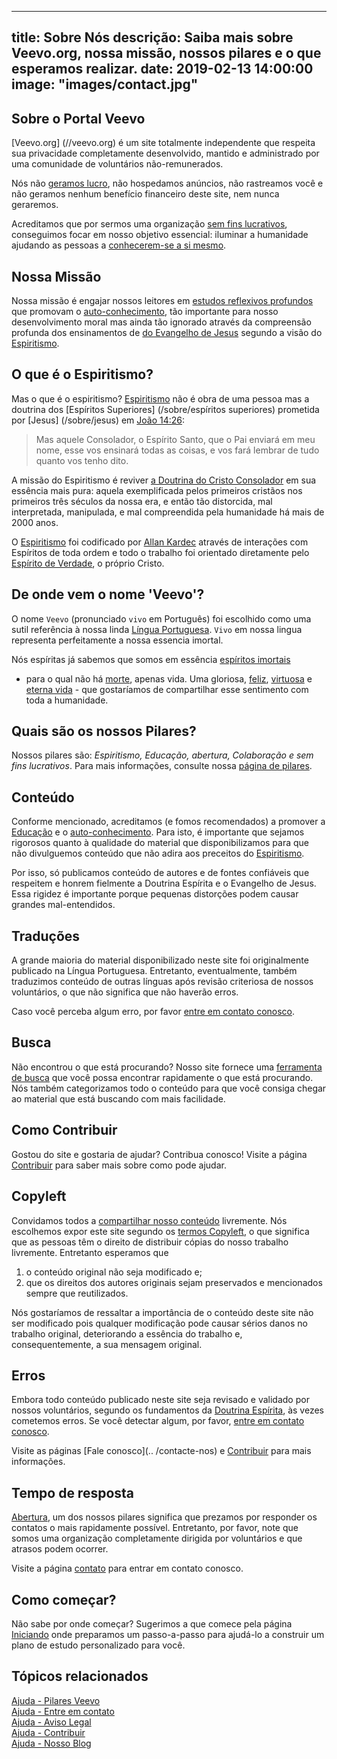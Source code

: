 

---
title: Sobre Nós
descrição: Saiba mais sobre Veevo.org, nossa missão, nossos pilares e o que esperamos realizar.
date: 2019-02-13 14:00:00
image: "images/contact.jpg"
---

## Sobre o Portal Veevo
[Veevo.org] (//veevo.org) é um site totalmente independente que respeita sua
privacidade completamente desenvolvido, mantido e administrado por uma
comunidade de voluntários não-remunerados. 

Nós não [geramos lucro](/ajuda/pilares/#no-lucro), não hospedamos anúncios, não
rastreamos você e não geramos nenhum benefício financeiro deste site, nem nunca
geraremos.

Acreditamos que por sermos uma organização [sem fins
lucrativos](/ajuda/pilares/#sem-fins-lucrativos), conseguimos focar em nosso
objetivo essencial: iluminar a humanidade ajudando as pessoas a 
[conhecerem-se a si mesmo](/sobre/know-self).

## Nossa Missão
Nossa missão é engajar nossos leitores em [estudos reflexivos
profundos](/sobre/estudo-reflexivo) que promovam o [auto-conhecimento](/sobre/auto-conhecimento), 
tão importante para nosso desenvolvimento moral mas ainda tão ignorado através 
da compreensão profunda dos ensinamentos de 
[do Evangelho de Jesus](/evangelho) segundo a visão do [Espiritismo](/espiritismo).

## O que é o Espiritismo?
Mas o que é o espiritismo? [Espiritismo](/espiritismo) não é obra de uma pessoa
mas a doutrina dos [Espíritos Superiores] (/sobre/espíritos superiores)
prometida por [Jesus] (/sobre/jesus) em [João 14:26](/evangelho/jo/14:26):

> Mas aquele Consolador, o Espírito Santo, que o Pai enviará em meu nome, esse
vos ensinará todas as coisas, e vos fará lembrar de tudo quanto vos tenho dito.

A missão do Espiritismo é reviver [a Doutrina do Cristo Consolador](/evangelho)
em sua essência mais pura: aquela exemplificada pelos primeiros cristãos
nos primeiros três séculos da nossa era, e então tão distorcida, mal
interpretada, manipulada, e mal compreendida pela humanidade há mais de 2000 anos.

O [Espiritismo](/espiritismo) foi codificado por [Allan
Kardec](/bio/allan-kardec) através de interações com Espíritos de toda ordem e 
todo o trabalho foi orientado diretamente pelo [Espírito de Verdade](/sobre/espírito-da-verdade), 
o próprio Cristo.

## De onde vem o nome 'Veevo'?
O nome `Veevo` (pronunciado `vivo` em Português) foi escolhido como uma sutil
referência à nossa linda [Língua Portuguesa](https://pt.wikipedia.org/wiki/L%C3%ADngua_portuguesa).
`Vivo` em nossa lingua representa perfeitamente a nossa essencia imortal.

Nós espíritas já sabemos que somos em essência [espíritos imortais](/sobre/espirito-imoirtal) 
- para o qual não há [morte](/sobre/morte), apenas vida. Uma gloriosa, 
[feliz](/sobre/felicidade), [virtuosa](/virtudes) e [eterna vida](/sobre/vida-eterna) - 
que gostaríamos de compartilhar esse sentimento com toda a humanidade.

## Quais são os nossos Pilares?
Nossos pilares são: _Espiritismo, Educação, abertura, Colaboração e sem fins
lucrativos_. Para mais informações, consulte nossa [página de
pilares](/ajuda/pilares).

## Conteúdo
Conforme mencionado, acreditamos (e fomos recomendados) a promover a [Educação](/pilares/educação)
e o [auto-conhecimento](/sobre/auto-conhecimento). Para isto, é importante que
sejamos rigorosos quanto à qualidade do material que disponibilizamos para que
não divulguemos conteúdo que não adira aos preceitos do
[Espiritismo](/espiritismo).

Por isso, só publicamos conteúdo de autores e de fontes confiáveis que respeitem e
honrem fielmente a Doutrina Espírita e o Evangelho de Jesus. Essa rigidez é
importante porque pequenas distorções podem causar grandes mal-entendidos.

## Traduções
A grande maioria do material disponibilizado neste site foi originalmente
publicado na Língua Portuguesa. Entretanto, eventualmente, também traduzimos
conteúdo de outras línguas após revisão criteriosa de nossos voluntários, o que
não significa que não haverão erros. 

Caso você perceba algum erro, por favor [entre em contato conosco](/contato).

## Busca
Não encontrou o que está procurando? Nosso site fornece uma [ferramenta de
busca](/pesquisa) que você possa encontrar rapidamente o que está procurando.
Nós também categorizamos todo o conteúdo para que você consiga chegar ao
material que está buscando com mais facilidade.

## Como Contribuir
Gostou do site e gostaria de ajudar? Contribua conosco! Visite a página 
[Contribuir](/contribuir) para saber mais sobre como pode ajudar.

## Copyleft 
Convidamos todos a [compartilhar nosso conteúdo](/contribuir/compartilhar)
livremente. Nós escolhemos expor este site segundo os [termos
Copyleft](https://en.wikipedia.org/wiki/Copyleft), o que significa que as
pessoas têm o direito de distribuir cópias do nosso trabalho livremente.
Entretanto esperamos que 
1. o conteúdo original não seja modificado e;
2. que os direitos dos autores originais sejam preservados e mencionados sempre
   que reutilizados.

Nós gostaríamos de ressaltar a importância de o conteúdo deste site não ser
modificado pois qualquer modificação pode causar sérios danos no trabalho original,
deteriorando a essência do trabalho e, consequentemente, a sua mensagem
original.

## Erros
Embora todo conteúdo publicado neste site seja revisado e validado por nossos
voluntários, segundo os fundamentos da [Doutrina Espírita](/espiritismo), às vezes
cometemos erros. Se você detectar algum, por favor, [entre em contato conosco](/contato).

Visite as páginas [Fale conosco](.. /contacte-nos) e [Contribuir](/contribuir)
para mais informações.

## Tempo de resposta
[Abertura](/help/pillars/#openness), um dos nossos pilares significa que
prezamos por responder os contatos o mais rapidamente possível. Entretanto,
por favor, note que somos uma organização completamente dirigida por voluntários e 
que atrasos podem ocorrer.

Visite a página [contato](/contato) para entrar em contato conosco.

## Como começar?
Não sabe por onde começar? Sugerimos a que comece pela página
[Iniciando](/iniciando) onde preparamos um passo-a-passo para ajudá-lo a
construir um plano de estudo personalizado para você.


## Tópicos relacionados
[Ajuda - Pilares Veevo](/ajuda/pilares)  
[Ajuda - Entre em contato](/contato)  
[Ajuda - Aviso Legal](/ajuda/aviso-legal)  
[Ajuda - Contribuir](/contribuir)  
[Ajuda - Nosso Blog](//blog.veevo.org)


